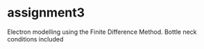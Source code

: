 # assignment3
Electron modelling using the Finite Difference Method. Bottle neck conditions included
